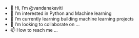 - 👋 Hi, I’m @vandanakaviti
- 👀 I’m interested in Python and Machine learning
- 🌱 I’m currently learning building machine learning projects
- 💞️ I’m looking to collaborate on ...
- 📫 How to reach me ...

<!---
vandanakaviti/vandanakaviti is a ✨ special ✨ repository because its `README.md` (this file) appears on your GitHub profile.
You can click the Preview link to take a look at your changes.
--->
